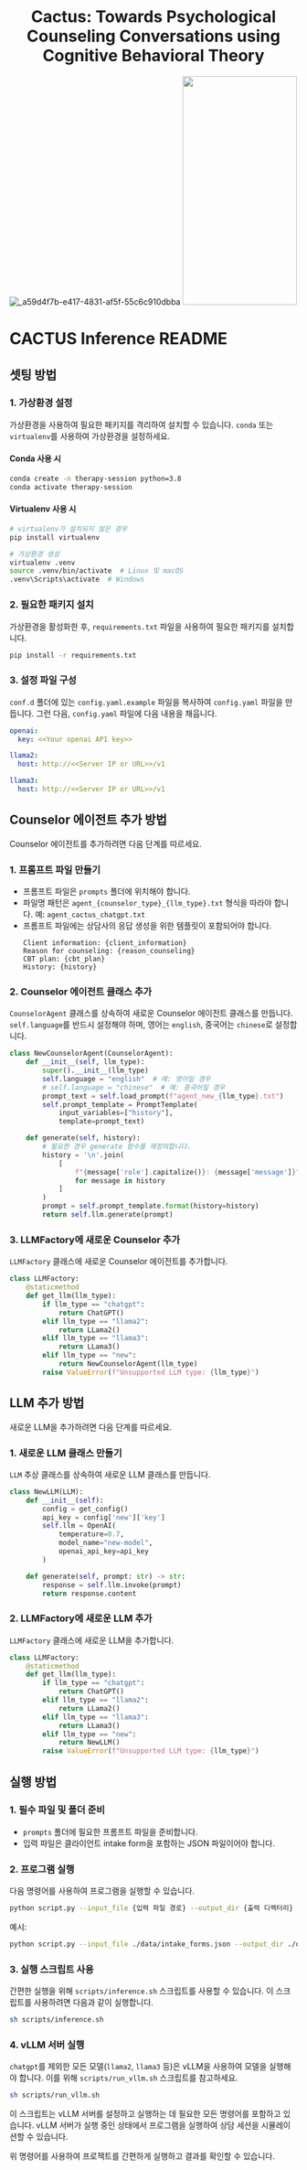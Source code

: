 <h1 align="center"> Cactus: Towards Psychological Counseling Conversations using Cognitive Behavioral Theory </h1>

![_a59d4f7b-e417-4831-af5f-55c6c910dbba](https://github.com/coding-groot/cactus/assets/81813324/bd7cdce1-e85a-4797-8d0e-636a7ea92c41)
<img src="https://github.com/coding-groot/cactus/assets/81813324/bd7cdce1-e85a-4797-8d0e-636a7ea92c41" width="200" height="400"/>


# CACTUS Inference README

## 셋팅 방법

### 1. 가상환경 설정

가상환경을 사용하여 필요한 패키지를 격리하여 설치할 수 있습니다. `conda` 또는 `virtualenv`를 사용하여 가상환경을 설정하세요.

#### Conda 사용 시

```sh
conda create -n therapy-session python=3.8
conda activate therapy-session
```

#### Virtualenv 사용 시

```sh
# virtualenv가 설치되지 않은 경우
pip install virtualenv

# 가상환경 생성
virtualenv .venv
source .venv/bin/activate  # Linux 및 macOS
.venv\Scripts\activate  # Windows
```

### 2. 필요한 패키지 설치

가상환경을 활성화한 후, `requirements.txt` 파일을 사용하여 필요한 패키지를 설치합니다.

```sh
pip install -r requirements.txt
```

### 3. 설정 파일 구성

`conf.d` 폴더에 있는 `config.yaml.example` 파일을 복사하여 `config.yaml` 파일을 만듭니다. 그런 다음, `config.yaml` 파일에 다음 내용을 채웁니다.

```yaml
openai:
  key: <<Your openai API key>>

llama2:
  host: http://<<Server IP or URL>>/v1

llama3:
  host: http://<<Server IP or URL>>/v1
```

## Counselor 에이전트 추가 방법

Counselor 에이전트를 추가하려면 다음 단계를 따르세요.

### 1. 프롬프트 파일 만들기

- 프롬프트 파일은 `prompts` 폴더에 위치해야 합니다.
- 파일명 패턴은 `agent_{counselor_type}_{llm_type}.txt` 형식을 따라야 합니다.
  예: `agent_cactus_chatgpt.txt`
- 프롬프트 파일에는 상담사의 응답 생성을 위한 템플릿이 포함되어야 합니다.
  ```text
  Client information: {client_information}
  Reason for counseling: {reason_counseling}
  CBT plan: {cbt_plan}
  History: {history}
  ```

### 2. Counselor 에이전트 클래스 추가

`CounselorAgent` 클래스를 상속하여 새로운 Counselor 에이전트 클래스를 만듭니다. `self.language`를 반드시 설정해야 하며, 영어는 `english`, 중국어는 `chinese`로 설정합니다.

```python
class NewCounselorAgent(CounselorAgent):
    def __init__(self, llm_type):
        super().__init__(llm_type)
        self.language = "english"  # 예: 영어일 경우
        # self.language = "chinese"  # 예: 중국어일 경우
        prompt_text = self.load_prompt(f"agent_new_{llm_type}.txt")
        self.prompt_template = PromptTemplate(
            input_variables=["history"],
            template=prompt_text)

    def generate(self, history):
        # 필요한 경우 generate 함수를 재정의합니다.
        history = '\n'.join(
            [
                f"{message['role'].capitalize()}: {message['message']}"
                for message in history
            ]
        )
        prompt = self.prompt_template.format(history=history)
        return self.llm.generate(prompt)
```

### 3. LLMFactory에 새로운 Counselor 추가

`LLMFactory` 클래스에 새로운 Counselor 에이전트를 추가합니다.

```python
class LLMFactory:
    @staticmethod
    def get_llm(llm_type):
        if llm_type == "chatgpt":
            return ChatGPT()
        elif llm_type == "llama2":
            return LLama2()
        elif llm_type == "llama3":
            return LLama3()
        elif llm_type == "new":
            return NewCounselorAgent(llm_type)
        raise ValueError(f"Unsupported LLM type: {llm_type}")
```

## LLM 추가 방법

새로운 LLM을 추가하려면 다음 단계를 따르세요.

### 1. 새로운 LLM 클래스 만들기

`LLM` 추상 클래스를 상속하여 새로운 LLM 클래스를 만듭니다.

```python
class NewLLM(LLM):
    def __init__(self):
        config = get_config()
        api_key = config['new']['key']
        self.llm = OpenAI(
            temperature=0.7,
            model_name="new-model",
            openai_api_key=api_key
        )

    def generate(self, prompt: str) -> str:
        response = self.llm.invoke(prompt)
        return response.content
```

### 2. LLMFactory에 새로운 LLM 추가

`LLMFactory` 클래스에 새로운 LLM을 추가합니다.

```python
class LLMFactory:
    @staticmethod
    def get_llm(llm_type):
        if llm_type == "chatgpt":
            return ChatGPT()
        elif llm_type == "llama2":
            return LLama2()
        elif llm_type == "llama3":
            return LLama3()
        elif llm_type == "new":
            return NewLLM()
        raise ValueError(f"Unsupported LLM type: {llm_type}")
```

## 실행 방법

### 1. 필수 파일 및 폴더 준비

- `prompts` 폴더에 필요한 프롬프트 파일을 준비합니다.
- 입력 파일은 클라이언트 intake form을 포함하는 JSON 파일이어야 합니다.

### 2. 프로그램 실행

다음 명령어를 사용하여 프로그램을 실행할 수 있습니다.

```sh
python script.py --input_file {입력 파일 경로} --output_dir {출력 디렉터리} --counselor_type {counselor 유형} --llm_type {LLM 유형} --max_turns {최대 턴 수}
```

예시:

```sh
python script.py --input_file ./data/intake_forms.json --output_dir ./output --counselor_type cactus --llm_type chatgpt --max_turns 20
```

### 3. 실행 스크립트 사용

간편한 실행을 위해 `scripts/inference.sh` 스크립트를 사용할 수 있습니다. 이 스크립트를 사용하려면 다음과 같이 실행합니다.

```sh
sh scripts/inference.sh
```

### 4. vLLM 서버 실행

`chatgpt`를 제외한 모든 모델(`llama2`, `llama3` 등)은 vLLM을 사용하여 모델을 실행해야 합니다. 이를 위해 `scripts/run_vllm.sh` 스크립트를 참고하세요.

```sh
sh scripts/run_vllm.sh
```

이 스크립트는 vLLM 서버를 설정하고 실행하는 데 필요한 모든 명령어를 포함하고 있습니다. vLLM 서버가 실행 중인 상태에서 프로그램을 실행하여 상담 세션을 시뮬레이션할 수 있습니다.

위 명령어를 사용하여 프로젝트를 간편하게 실행하고 결과를 확인할 수 있습니다.
